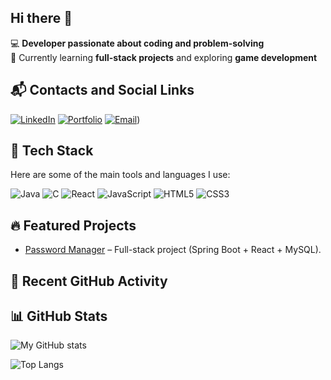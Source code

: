 ## Hi there 👋

💻 **Developer passionate about coding and problem-solving**  
🌱 Currently learning **full-stack projects** and exploring **game development**   

## 📬 Contacts and Social Links
[![LinkedIn](https://img.shields.io/badge/LinkedIn-blue?logo=linkedin&logoColor=white)]([https://www.linkedin.com/in/your-profile](https://www.linkedin.com/in/jacob-wendel-632314269/))
[![Portfolio](https://img.shields.io/badge/Portfolio-000?logo=firefox&logoColor=white)]([https://your-website.com](https://jacobwendelresume.netlify.app/))
[![Email](https://img.shields.io/badge/Email-D14836?logo=gmail&logoColor=white)](mailto:jacobwendel04@hotmail.com))


## 🚀 Tech Stack
Here are some of the main tools and languages I use:

![Java](https://img.shields.io/badge/Java-ED8B00?style=for-the-badge&logo=openjdk&logoColor=white)
![C](https://img.shields.io/badge/C-00599C?style=for-the-badge&logo=c&logoColor=white)
![React](https://img.shields.io/badge/React-20232A?style=for-the-badge&logo=react&logoColor=61DAFB)
![JavaScript](https://img.shields.io/badge/JavaScript-F7DF1E?style=for-the-badge&logo=javascript&logoColor=black)
![HTML5](https://img.shields.io/badge/HTML5-E34F26?style=for-the-badge&logo=html5&logoColor=white)
![CSS3](https://img.shields.io/badge/CSS3-1572B6?style=for-the-badge&logo=css3&logoColor=white)

## 🔥 Featured Projects
- [Password Manager]([https://github.com/jawrW/password-manager](https://github.com/Jawen04/PasswordPal)) – Full-stack project (Spring Boot + React + MySQL).



## 📝 Recent GitHub Activity
<!--START_SECTION:activity-->
<!--END_SECTION:activity-->



## 📊 GitHub Stats
![My GitHub stats](https://github-readme-stats.vercel.app/api?username=jawrW&show_icons=true&theme=radical)

![Top Langs](https://github-readme-stats.vercel.app/api/top-langs/?username=jawrW&layout=compact&theme=radical)



